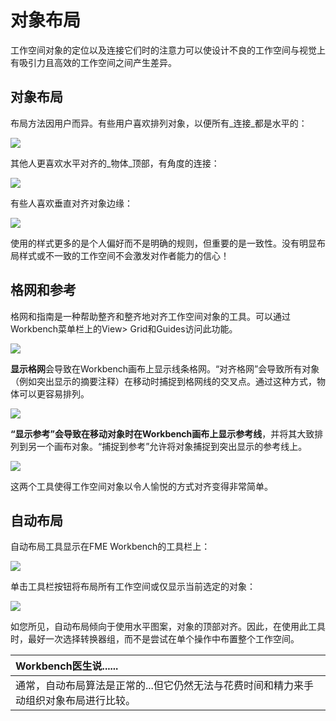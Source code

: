 # 对象布局

工作空间对象的定位以及连接它们时的注意力可以使设计不良的工作空间与视觉上有吸引力且高效的工作空间之间产生差异。

## 对象布局

布局方法因用户而异。有些用户喜欢排列对象，以便所有_连接_都是水平的：

[![](../../.gitbook/assets/img5.019.straightconnectiontransformers.png)](https://github.com/safesoftware/FMETraining/blob/Desktop-Basic-2018/DesktopBasic5BestPractice/Images/Img5.019.StraightConnectionTransformers.png)

其他人更喜欢水平对齐的_物体_顶部，有角度的连接：

[![](../../.gitbook/assets/img5.020.alignedtoptransformers.png)](https://github.com/safesoftware/FMETraining/blob/Desktop-Basic-2018/DesktopBasic5BestPractice/Images/Img5.020.AlignedTopTransformers.png)

有些人喜欢垂直对齐对象边缘：

[![](../../.gitbook/assets/img5.021.verticallyalignedtransformers.png)](https://github.com/safesoftware/FMETraining/blob/Desktop-Basic-2018/DesktopBasic5BestPractice/Images/Img5.021.VerticallyAlignedTransformers.png)

使用的样式更多的是个人偏好而不是明确的规则，但重要的是一致性。没有明显布局样式或不一致的工作空间不会激发对作者能力的信心！

## 格网和参考

格网和指南是一种帮助整齐和整齐地对齐工作空间对象的工具。可以通过Workbench菜单栏上的View&gt; Grid和Guides访问此功能。

[![](../../.gitbook/assets/img5.022.gridandguidemenu.png)](https://github.com/safesoftware/FMETraining/blob/Desktop-Basic-2018/DesktopBasic5BestPractice/Images/Img5.022.GridAndGuideMenu.png)

**显示格网**会导致在Workbench画布上显示线条格网。“对齐格网”会导致所有对象（例如突出显示的摘要注释）在移动时捕捉到格网线的交叉点。通过这种方式，物体可以更容易排列。

[![](../../.gitbook/assets/img5.023.gridoptions.png)](https://github.com/safesoftware/FMETraining/blob/Desktop-Basic-2018/DesktopBasic5BestPractice/Images/Img5.023.GridOptions.png)

**“显示参考”**会导致在移动对象时在Workbench画布上**显示参考线**，并将其大致排列到另一个画布对象。“捕捉到参考”允许将对象捕捉到突出显示的参考线上。

[![](../../.gitbook/assets/img5.024.guideoptions.png)](https://github.com/safesoftware/FMETraining/blob/Desktop-Basic-2018/DesktopBasic5BestPractice/Images/Img5.024.GuideOptions.png)

这两个工具使得工作空间对象以令人愉悦的方式对齐变得非常简单。

## 自动布局

自动布局工具显示在FME Workbench的工具栏上：

[![](../../.gitbook/assets/img5.025.autolayoutmenubar.png)](https://github.com/safesoftware/FMETraining/blob/Desktop-Basic-2018/DesktopBasic5BestPractice/Images/Img5.025.AutolayoutMenubar.png)

单击工具栏按钮将布局所有工作空间或仅显示当前选定的对象：

[![](../../.gitbook/assets/img5.026.autolayoutafter.png)](https://github.com/safesoftware/FMETraining/blob/Desktop-Basic-2018/DesktopBasic5BestPractice/Images/Img5.026.AutolayoutAfter.png)

如您所见，自动布局倾向于使用水平图案，对象的顶部对齐。因此，在使用此工具时，最好一次选择转换器组，而不是尝试在单个操作中布置整个工作空间。

|  Workbench医生说...... |
| :--- |
|  通常，自动布局算法是正常的...但它仍然无法与花费时间和精力来手动组织对象布局进行比较。 |

